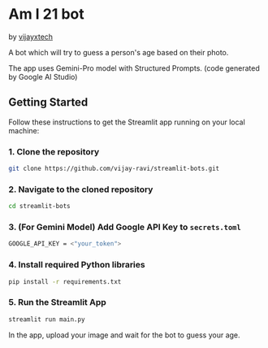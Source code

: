 # Am I 21 bot

by [vijayxtech](https://beacons.ai/vijayxtech)

A bot which will try to guess a person's age based on their photo.

The app uses Gemini-Pro model with Structured Prompts. 
(code generated by Google AI Studio)

## Getting Started

Follow these instructions to get the Streamlit app running on your local machine:

### 1. Clone the repository
```bash
git clone https://github.com/vijay-ravi/streamlit-bots.git
```

### 2. Navigate to the cloned repository
```bash
cd streamlit-bots
```

### 3. (For Gemini Model) Add Google API Key to ```secrets.toml```
```bash
GOOGLE_API_KEY = <"your_token">
```

### 4. Install required Python libraries
```bash
pip install -r requirements.txt
```

### 5. Run the Streamlit App
```bash
streamlit run main.py
```

In the app, upload your image and wait for the bot to guess your age.
